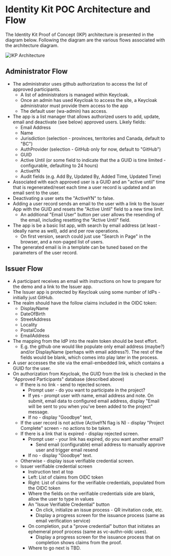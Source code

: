 # Identity Kit POC Architecture and Flow

The Identity Kit Proof of Concept (IKP) architecture is presented in the diagram below. Following the diagram are the various flows associated with the architecture diagram.

![IKP Architecture](http://www.plantuml.com/plantuml/proxy?src=https://raw.githubusercontent.com/swcurran/identity-kit-poc/master/docs/architecture_and_flow.puml)

## Administrator Flow

* The administrator uses github authorization to access the list of approved participants.
  * A list of administrators is managed within Keycloak.
  * Once an admin has used Keycloak to access the site, a Keycloak administrator must provide them access to the app
  * The default user (wa-admin) has access.
* The app is a list manager that allows authorized users to add, update, email and deactivate (see below) approved users. Likely fields:
  * Email Address
  * Name
  * Jurisdiction (selection - provinces, territories and Canada, default to "BC")
  * AuthProvider (selection - GitHub only for now, default to "GitHub")
  * GUID
  * Active Until (or some field to indicate that the a GUID is time limited - configurable, defaulting to 24 hours)
  * ActiveYN
  * Audit fields (e.g. Add By, Updated By, Added Time, Updated Time)
* Associated with each approved user is a GUID and an "active until" time that is regenerated/reset each time a user record is updated and an email sent to the user.
* Deactivating a user sets the "ActiveYN" to false.
* Adding a user record sends an email to the user with a link to the Issuer App with the GUID and resets the "Active Until" field to a new time limit.
  * An additional "Email User" button per user allows the resending of the email, including resetting the "Active Until" field.
* The app is be a basic list app, with search by email address (at least - ideally name as well), add and per row operations.
  * On first version, search could just use "Search in Page" in the browser, and a non-paged list of users.
* The generated email is in a template can be tuned based on the parameters of the user record.
  
## Issuer Flow

* A participant receives an email with instructions on how to prepare for the demo and a link to the Issuer app.
* The Issuer app is protected by Keycloak using some number of IdPs - initially just GitHub.
* The realm should have the follow claims included in the OIDC token:
  * DisplayName
  * DateOfBirth
  * StreetAddress
  * Locality
  * PostalCode
  * EmailAddress
* The mapping from the IdP into the realm token should be best effort.
  * E.g. the github one would like populate only email address (maybe?) and/or DisplayName (perhaps with email address?). The rest of the fields would be blank, which comes into play later in the process.
* A user accesses the site via the email-embedded link, which contains a GUID for the user.
* On authorization from Keycloak, the GUID from the link is checked in the "Approved Participants" database (described above)
  * If there is no link - send to rejected screen.
    * Prompt user - do you want to participate in the project?
    * If yes - prompt user with name, email address and note. On submit, email data to configured email address, display "Email will be sent to you when you've been added to the project" message.
    * If no - display "Goodbye" text,
  * If the user record is not active (ActiveYN flag is N) - display "Project Complete" screen - no actions to be taken.
  * If there is a link that is expired - display rejected screen.
    * Prompt user - your link has expired, do you want another email?
      * Send email (configurable) email address to manually approve user and trigger email resend
    * If no - display  "Goodbye" text.
  * Otherwise - display issue verifiable credential screen.
  * Issuer verifiable credential screen
    * Instruction text at top
    * Left: List of claims from OIDC token
    * Right: List of claims for the verifiable credentials, populated from the OIDC token
    * Where the fields on the verifiable credentials side are blank, allow the user to type in values
    * An "Issue Verifiable Credential" button
      * On click, initialize an issue process - QR invitation code, etc.
      * Display a progress screen for the issuance process (same as email verification service)
    * On completion, put a "prove credential" button that initiates an ephemeral proof process (same as vc-authn-oidc uses).
      * Display a progress screen for the issuance process that on completion shows claims from the proof.
    * Where to go next is TBD.
